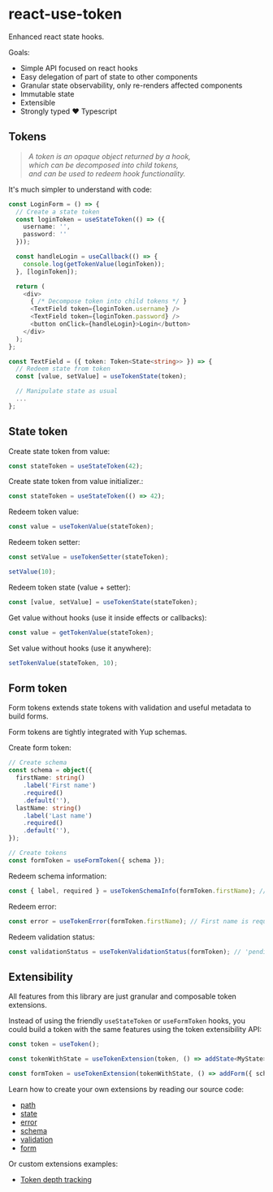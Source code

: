 # react-use-token

Enhanced react state hooks.

Goals:

- Simple API focused on react hooks
- Easy delegation of part of state to other components
- Granular state observability, only re-renders affected components
- Immutable state
- Extensible
- Strongly typed :heart: Typescript

## Tokens

> _A token is an opaque object returned by a hook,_  
> _which can be decomposed into child tokens,_  
> _and can be used to redeem hook functionality._

It's much simpler to understand with code:

```ts
const LoginForm = () => {
  // Create a state token
  const loginToken = useStateToken(() => ({
    username: '',
    password: ''
  }));

  const handleLogin = useCallback(() => {
    console.log(getTokenValue(loginToken));
  }, [loginToken]);

  return (
    <div>
      { /* Decompose token into child tokens */ }
      <TextField token={loginToken.username} />
      <TextField token={loginToken.password} />
      <button onClick={handleLogin}>Login</button>
    </div>
  );
};

const TextField = ({ token: Token<State<string>> }) => {
  // Redeem state from token
  const [value, setValue] = useTokenState(token);

  // Manipulate state as usual
  ...
};
```

## State token

Create state token from value:

```ts
const stateToken = useStateToken(42);
```

Create state token from value initializer.:

```ts
const stateToken = useStateToken(() => 42);
```

Redeem token value:

```ts
const value = useTokenValue(stateToken);
```

Redeem token setter:

```ts
const setValue = useTokenSetter(stateToken);

setValue(10);
```

Redeem token state (value + setter):

```ts
const [value, setValue] = useTokenState(stateToken);
```

Get value without hooks (use it inside effects or callbacks):

```ts
const value = getTokenValue(stateToken);
```

Set value without hooks (use it anywhere):

```ts
setTokenValue(stateToken, 10);
```

## Form token

Form tokens extends state tokens with validation and useful metadata to build forms.

Form tokens are tightly integrated with Yup schemas.

Create form token:

```ts
// Create schema
const schema = object({
  firstName: string()
    .label('First name')
    .required()
    .default(''),
  lastName: string()
    .label('Last name')
    .required()
    .default(''),
});

// Create tokens
const formToken = useFormToken({ schema });
```

Redeem schema information:

```ts
const { label, required } = useTokenSchemaInfo(formToken.firstName); // label: First name, required: true
```

Redeem error:

```ts
const error = useTokenError(formToken.firstName); // First name is required
```

Redeem validation status:

```ts
const validationStatus = useTokenValidationStatus(formToken); // 'pending' | 'validating' | 'invalid' | 'valid'
```

## Extensibility

All features from this library are just granular and composable token extensions.

Instead of using the friendly `useStateToken` or `useFormToken` hooks, you could build a token with the same features using the token extensibility API:

```ts
const token = useToken();

const tokenWithState = useTokenExtension(token, () => addState<MyState>({}));

const formToken = useTokenExtension(tokenWithState, () => addForm({ schema }));
```

Learn how to create your own extensions by reading our source code:

- [path](./src/path/path.ts)
- [state](./src/state/state.ts)
- [error](./src/form/error.ts)
- [schema](./src/form/schema.ts)
- [validation](./src/form/validation.ts)
- [form](./src/form/form.ts)

Or custom extensions examples:

- [Token depth tracking](./docs/extensions/tokenDepthTracking.md)
